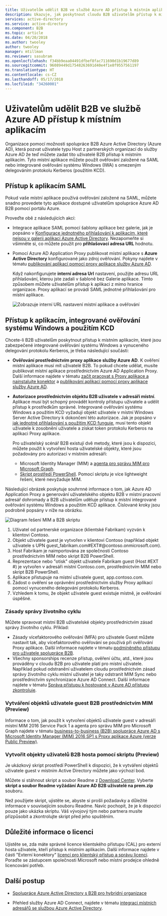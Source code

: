 ```yaml
---
title: Uživatelům udělit B2B ve službě Azure AD přístup k místním aplikacím | Microsoft Docs
description: Ukazuje, jak poskytnout cloudu B2B uživatelům přístup k místní aplikace s spolupráce Azure AD B2B.
services: active-directory
ms.service: active-directory
ms.component: B2B
ms.topic: article
ms.date: 04/20/2018
ms.author: twooley
author: twooley
manager: mtillman
ms.reviewer: sasubram
ms.openlocfilehash: f34bb9eaa04491dfbef8fac711690d1b19677d89
ms.sourcegitcommit: 96089449d17548263691d40e4f1e8f9557561197
ms.translationtype: HT
ms.contentlocale: cs-CZ
ms.lasthandoff: 05/17/2018
ms.locfileid: "34260001"
---
```

# <a name="grant-b2b-users-in-azure-ad-access-to-your-on-premises-applications"></a>Uživatelům udělit B2B ve službě Azure AD přístup k místním aplikacím

Organizace pomocí možnosti spolupráce B2B Azure Active Directory (Azure AD), která pozvat uživatele typu Host z partnerských organizací do služby Azure AD že teď můžete zadat tito uživatelé B2B přístup k místním aplikacím. Tyto místní aplikace můžete použít ověřování založené na SAML nebo integrované ověřování systému Windows (IWA) s omezeným delegováním protokolu Kerberos (použitím KCD).

## <a name="access-to-saml-apps"></a>Přístup k aplikacím SAML

Pokud vaše místní aplikace používá ověřování založené na SAML, můžete snadno provedete tyto aplikace dostupné uživatelům spolupráce Azure AD B2B pomocí portálu Azure.

Proveďte obě z následujících akcí:

- Integrace aplikace SAML pomocí šablony aplikace bez galerie, jak je popsáno v [Konfigurace jednotného přihlašování k aplikacím, které nejsou v galerii aplikací Azure Active Directory](../active-directory-saas-custom-apps.md). Nezapomeňte si všimněte si, co můžete použít pro **přihlašovací adresa URL** hodnotu.
-  Pomocí Azure AD Application Proxy publikovat místní aplikace s **Azure Active Directory** konfigurované jako zdroj ověřování. Pokyny najdete v tématu [publikování aplikací pomocí proxy aplikace služby Azure AD](../manage-apps/application-proxy-publish-azure-portal.md). 

   Když nakonfigurujete **interní adresa Url** nastavení, použijte adresu URL přihlašování, kterou jste zadali v šabloně bez Galerie aplikace. Tímto způsobem můžete uživatelům přístup k aplikaci z mimo hranice organizace. Proxy aplikací se provádí SAML jednotné přihlašování pro místní aplikace.
 
   ![Zobrazuje interní URL nastavení místní aplikace a ověřování](media/hybrid-cloud-to-on-premises/OnPremAppSettings.PNG)

## <a name="access-to-iwa-and-kcd-apps"></a>Přístup k aplikacím, integrované ověřování systému Windows a použitím KCD

Chcete-li B2B uživatelům poskytnout přístup k místním aplikacím, které jsou zabezpečené integrované ověřování systému Windows a vynuceného delegování protokolu Kerberos, je třeba následující součásti:

- **Ověřování prostřednictvím proxy aplikace služby Azure AD**. K ověření místní aplikace musí mít uživatelé B2B. To pokud chcete udělat, musíte publikovat místní aplikace prostřednictvím Azure AD Application Proxy. Další informace najdete v tématu [začít pracovat s Proxy aplikace a nainstalujte konektor](../manage-apps/application-proxy-enable.md) a [publikování aplikací pomocí proxy aplikace služby Azure AD](../manage-apps/application-proxy-publish-azure-portal.md).
- **Autorizace prostřednictvím objektu B2B uživatele v adresáři místní**. Aplikace musí být schopný provádět kontroly přístupu uživatele a udělit přístup k prostředkům správné. Integrované ověřování systému Windows a použitím KCD vyžadují objekt uživatele v místní Windows Server Active Directory k dokončení této autorizace. Jak je popsáno v [jak jednotné přihlašování s použitím KCD funguje](../manage-apps/application-proxy-configure-single-sign-on-with-kcd.md#how-single-sign-on-with-kcd-works), musí tento objekt uživatele k zosobnění uživatele a získat token protokolu Kerberos na aplikaci Proxy aplikace. 

   Pro uživatelský scénář B2B existují dvě metody, které jsou k dispozici, můžete použít k vytvoření hosta uživatelské objekty, které jsou požadovány pro autorizaci v místním adresáři:

   - Microsoft Identity Manager (MIM) a [agenta pro správu MIM pro Microsoft Graph](#create-b2b-guest-user-objects-through-mim-preview). 
   - [Skript prostředí PowerShell](#create-b2b-guest-user-objects-through-a-script-preview). Pomocí skriptu je více lightweight řešení, které nevyžaduje MIM. 

Následující obrázek poskytuje souhrnné informace o tom, jak Azure AD Application Proxy a generování uživatelského objektu B2B v místní pracovní adresář dohromady a B2B uživatelům uděluje přístup k místní integrované ověřování systému Windows a použitím KCD aplikace. Číslované kroky jsou podrobně popsány v níže na obrázku.

![Diagram řešení MIM a B2B skriptu](media/hybrid-cloud-to-on-premises/MIMScriptSolution.PNG)

1.  Uživatel od partnerské organizace (klientské Fabrikam) vyzván k klientovi Contoso.
2.  Objekt uživatele guest je vytvořen v klientovi Contoso (například objekt uživatele s UPN guest_fabrikam.com#EXT#@contoso.onmicrosoft.com).
3.  Host Fabrikam je naimportována ze společnosti Contoso prostřednictvím MIM nebo skript B2B PowerShell.
4.  Reprezentace nebo "otisk" objekt uživatele Fabrikam guest (Host #EXT #) je vytvořen v adresáři místní Contoso.com, prostřednictvím MIM nebo skript B2B PowerShell.
5.  Aplikace přistupuje na místní uživatele guest, app.contoso.com.
6.  Žádost o ověření se oprávnění prostřednictvím služby Proxy aplikací pomocí vynuceného delegování protokolu Kerberos. 
7.  Vzhledem k tomu, že objekt uživatele guest existuje místně, je ověřování úspěšné.

### <a name="lifecycle-management-policies"></a>Zásady správy životního cyklu

Můžete spravovat místní B2B uživatelské objekty prostřednictvím zásad správy životního cyklu. Příklad:

- Zásady vícefaktorového ověřování (MFA) pro uživatele Guest můžete nastavit tak, aby vícefaktorového ověřování se používá při ověřování Proxy aplikace. Další informace najdete v tématu [podmíněného přístupu pro uživatele spolupráce B2B](conditional-access.md).
- Všechny sponsorships recenze přístup, ověření účtu, atd., které jsou prováděny v cloudu B2B pro uživatele platí pro místní uživatele. Například pokud odstranění uživatelem cloudu prostřednictvím zásad správy životního cyklu místní uživatel je taky odstranit MIM Sync nebo prostřednictvím synchronizace Azure AD Connect. Další informace najdete v tématu [Správa přístupu k hostované v Azure AD přístupu zkontroluje](../active-directory-azure-ad-controls-manage-guest-access-with-access-reviews.md).

### <a name="create-b2b-guest-user-objects-through-mim-preview"></a>Vytváření objektů uživatele guest B2B prostřednictvím MIM (Preview)

Informace o tom, jak použít k vytvoření objektů uživatele guest v adresáři místní MIM 2016 Service Pack 1 a agenta pro správu MIM pro Microsoft Graph najdete v tématu [business-to-business (B2B) spolupráce Azure AD s Microsoft Identity Manager (MIM) 2016 SP1 s Proxy aplikace Azure (verze Public Preview)](https://docs.microsoft.com/microsoft-identity-manager/microsoft-identity-manager-2016-graph-b2b-scenario).

### <a name="create-b2b-guest-user-objects-through-a-script-preview"></a>Vytvořit objekty uživatelů B2B hosta pomocí skriptu (Preview)

Je ukázkový skript prostředí PowerShell k dispozici, že k vytváření objektů uživatele guest v místním Active Directory můžete jako výchozí bod.

Můžete si stáhnout skript a soubor Readme z [Download Center](https://www.microsoft.com/download/details.aspx?id=51495). Vyberte **skript a soubor Readme vyžádání Azure AD B2B uživatelé na prem.zip** souboru.

Než použijete skript, ujistěte se, abyste si prošli požadavky a důležité informace v souvisejícím souboru Readme. Navíc pochopit, že je k dispozici pouze jako ukázka skriptu. Váš vývojový tým nebo partnera musíte přizpůsobit a zkontrolujte skript před jeho spuštěním.

## <a name="license-considerations"></a>Důležité informace o licenci

Ujistěte se, zda máte správné licence klientského přístupu (CAL) pro externí hosta uživatele, kteří přístup k místním aplikacím. Další informace najdete v části "Externí konektory" [licencí pro klientský přístup a správu licencí](https://www.microsoft.com/en-us/licensing/product-licensing/client-access-license.aspx). Poraďte se zástupcem společnosti Microsoft nebo místní prodejce ohledně licencování potřeb.

## <a name="next-steps"></a>Další postup

- [Spolupráce Azure Active Directory s B2B pro hybridní organizace](hybrid-organizations.md)

- Přehled služby Azure AD Connect, najdete v tématu [integraci místních adresářů se službou Azure Active Directory](../connect/active-directory-aadconnect.md).

